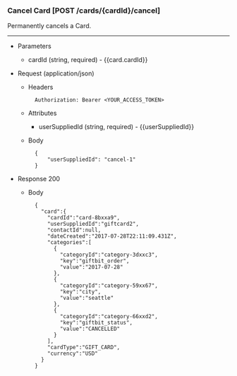 ### Cancel Card [POST /cards/{cardId}/cancel]
Permanently cancels a Card.

---
+ Parameters
    + cardId (string, required) - {{card.cardId}}

+ Request (application/json)
    + Headers
    
            Authorization: Bearer <YOUR_ACCESS_TOKEN>
            
    + Attributes
        + userSuppliedId (string, required) - {{userSuppliedId}}
    
    + Body
            
            {
                "userSuppliedId": "cancel-1"
            }
    
+ Response 200

    + Body

            {
              "card":{
                "cardId":"card-8bxxa9",
                "userSuppliedId":"giftcard2",
                "contactId":null,
                "dateCreated":"2017-07-28T22:11:09.431Z",
                "categories":[
                  {
                    "categoryId":"category-3dxxc3",
                    "key":"giftbit_order",
                    "value":"2017-07-28"
                  },
                  {
                    "categoryId":"category-59xx67",
                    "key":"city",
                    "value":"seattle"
                  },
                  {
                    "categoryId":"category-66xxd2",
                    "key":"giftbit_status",
                    "value":"CANCELLED"
                  }
                ],
                "cardType":"GIFT_CARD",
                "currency":"USD"
              }
            }